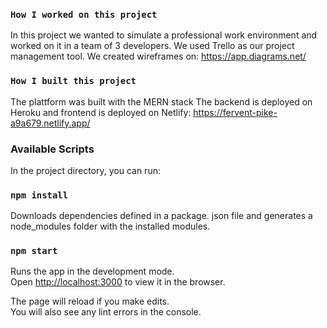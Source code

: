 ### `How I worked on this project`

In this project we wanted to simulate a professional work environment and worked on it in a team of 3 developers.
We used Trello as our project management tool.
We created wireframes on: https://app.diagrams.net/

### `How I built this project`

The plattform was built with the MERN stack
The backend is deployed on Heroku and frontend is deployed on Netlify: https://fervent-pike-a9a679.netlify.app/



### Available Scripts

In the project directory, you can run:

### `npm install`

Downloads dependencies defined in a package. json file and generates a node_modules folder with the installed modules.

### `npm start`

Runs the app in the development mode.\
Open [http://localhost:3000](http://localhost:3000) to view it in the browser.

The page will reload if you make edits.\
You will also see any lint errors in the console.
